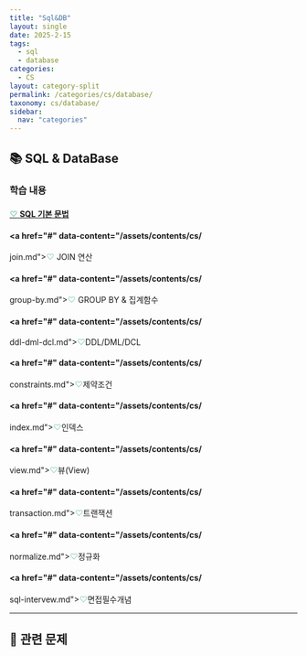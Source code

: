 ```yaml
---
title: "Sql&DB"
layout: single
date: 2025-2-15
tags: 
  - sql
  - database
categories: 
  - CS
layout: category-split
permalink: /categories/cs/database/
taxonomy: cs/database/
sidebar:
  nav: "categories"
---
```



## 📚 SQL & DataBase

### 학습 내용

#### <a href="#" data-content="/assets/contents/cs/sql-grammer.md"><span style="color: #9bd6bd;">♡</span> SQL 기본 문법</a>

#### <a href="#" data-content="/assets/contents/cs/
join.md"><span style="color: #9bd6bd;">♡</span> JOIN 연산</a>

#### <a href="#" data-content="/assets/contents/cs/
group-by.md"><span style="color: #9bd6bd;">♡</span> GROUP BY & 집계함수</a>

#### <a href="#" data-content="/assets/contents/cs/
ddl-dml-dcl.md"><span style="color: #9bd6bd;">♡</span>DDL/DML/DCL</a>

#### <a href="#" data-content="/assets/contents/cs/
constraints.md"><span style="color: #9bd6bd;">♡</span>제약조건</a>

#### <a href="#" data-content="/assets/contents/cs/
index.md"><span style="color: #9bd6bd;">♡</span>인덱스</a>

#### <a href="#" data-content="/assets/contents/cs/
view.md"><span style="color: #9bd6bd;">♡</span>뷰(View)</a>

#### <a href="#" data-content="/assets/contents/cs/
transaction.md"><span style="color: #9bd6bd;">♡</span>트랜잭션</a>

#### <a href="#" data-content="/assets/contents/cs/
normalize.md"><span style="color: #9bd6bd;">♡</span>정규화</a>

#### <a href="#" data-content="/assets/contents/cs/
sql-intervew.md"><span style="color: #9bd6bd;">♡</span>면접필수개념</a>


---

## 📝 관련 문제

